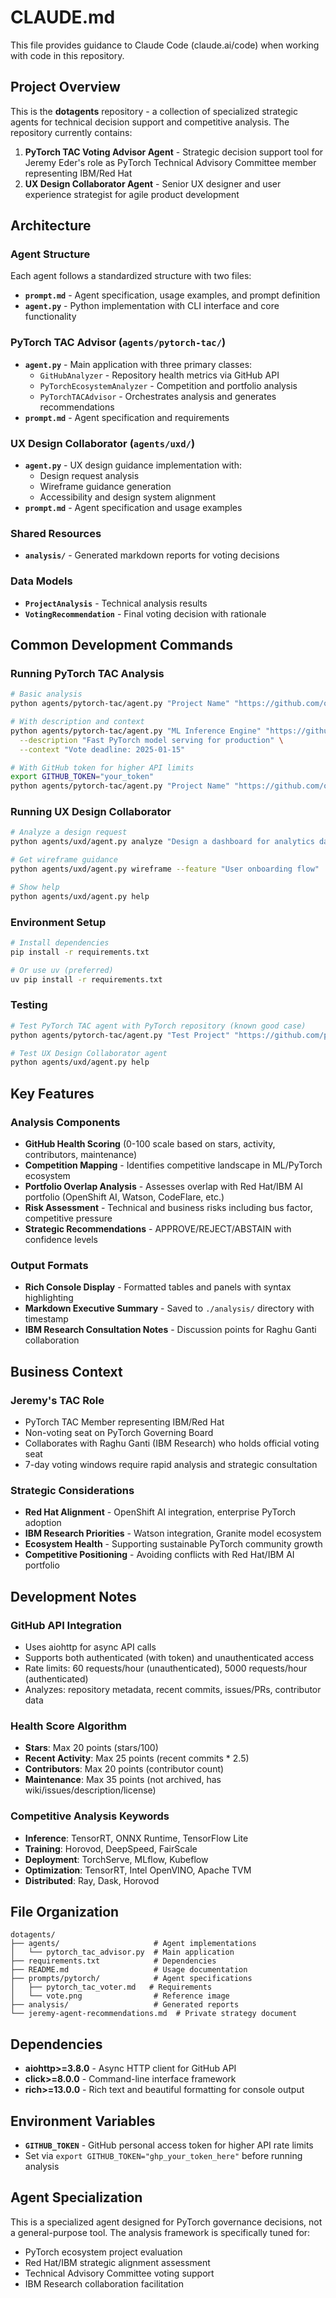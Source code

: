 # CLAUDE.md

This file provides guidance to Claude Code (claude.ai/code) when working with code in this repository.

## Project Overview

This is the **dotagents** repository - a collection of specialized strategic agents for technical decision support and competitive analysis. The repository currently contains:

1. **PyTorch TAC Voting Advisor Agent** - Strategic decision support tool for Jeremy Eder's role as PyTorch Technical Advisory Committee member representing IBM/Red Hat
2. **UX Design Collaborator Agent** - Senior UX designer and user experience strategist for agile product development

## Architecture

### Agent Structure

Each agent follows a standardized structure with two files:
- **`prompt.md`** - Agent specification, usage examples, and prompt definition
- **`agent.py`** - Python implementation with CLI interface and core functionality

### PyTorch TAC Advisor (`agents/pytorch-tac/`)

- **`agent.py`** - Main application with three primary classes:
  - `GitHubAnalyzer` - Repository health metrics via GitHub API
  - `PyTorchEcosystemAnalyzer` - Competition and portfolio analysis
  - `PyTorchTACAdvisor` - Orchestrates analysis and generates recommendations
- **`prompt.md`** - Agent specification and requirements

### UX Design Collaborator (`agents/uxd/`)

- **`agent.py`** - UX design guidance implementation with:
  - Design request analysis
  - Wireframe guidance generation
  - Accessibility and design system alignment
- **`prompt.md`** - Agent specification and usage examples

### Shared Resources

- **`analysis/`** - Generated markdown reports for voting decisions

### Data Models

- **`ProjectAnalysis`** - Technical analysis results
- **`VotingRecommendation`** - Final voting decision with rationale

## Common Development Commands

### Running PyTorch TAC Analysis
```bash
# Basic analysis
python agents/pytorch-tac/agent.py "Project Name" "https://github.com/owner/repo"

# With description and context
python agents/pytorch-tac/agent.py "ML Inference Engine" "https://github.com/example/engine" \
  --description "Fast PyTorch model serving for production" \
  --context "Vote deadline: 2025-01-15"

# With GitHub token for higher API limits
export GITHUB_TOKEN="your_token"
python agents/pytorch-tac/agent.py "Project Name" "https://github.com/owner/repo"
```

### Running UX Design Collaborator
```bash
# Analyze a design request
python agents/uxd/agent.py analyze "Design a dashboard for analytics data" --context "Enterprise SaaS platform"

# Get wireframe guidance
python agents/uxd/agent.py wireframe --feature "User onboarding flow"

# Show help
python agents/uxd/agent.py help
```

### Environment Setup
```bash
# Install dependencies
pip install -r requirements.txt

# Or use uv (preferred)
uv pip install -r requirements.txt
```

### Testing
```bash
# Test PyTorch TAC agent with PyTorch repository (known good case)
python agents/pytorch-tac/agent.py "Test Project" "https://github.com/pytorch/pytorch"

# Test UX Design Collaborator agent
python agents/uxd/agent.py help
```

## Key Features

### Analysis Components
- **GitHub Health Scoring** (0-100 scale based on stars, activity, contributors, maintenance)
- **Competition Mapping** - Identifies competitive landscape in ML/PyTorch ecosystem  
- **Portfolio Overlap Analysis** - Assesses overlap with Red Hat/IBM AI portfolio (OpenShift AI, Watson, CodeFlare, etc.)
- **Risk Assessment** - Technical and business risks including bus factor, competitive pressure
- **Strategic Recommendations** - APPROVE/REJECT/ABSTAIN with confidence levels

### Output Formats
- **Rich Console Display** - Formatted tables and panels with syntax highlighting
- **Markdown Executive Summary** - Saved to `./analysis/` directory with timestamp
- **IBM Research Consultation Notes** - Discussion points for Raghu Ganti collaboration

## Business Context

### Jeremy's TAC Role
- PyTorch TAC Member representing IBM/Red Hat
- Non-voting seat on PyTorch Governing Board  
- Collaborates with Raghu Ganti (IBM Research) who holds official voting seat
- 7-day voting windows require rapid analysis and strategic consultation

### Strategic Considerations
- **Red Hat Alignment** - OpenShift AI integration, enterprise PyTorch adoption
- **IBM Research Priorities** - Watson integration, Granite model ecosystem
- **Ecosystem Health** - Supporting sustainable PyTorch community growth
- **Competitive Positioning** - Avoiding conflicts with Red Hat/IBM AI portfolio

## Development Notes

### GitHub API Integration
- Uses aiohttp for async API calls
- Supports both authenticated (with token) and unauthenticated access
- Rate limits: 60 requests/hour (unauthenticated), 5000 requests/hour (authenticated)
- Analyzes: repository metadata, recent commits, issues/PRs, contributor data

### Health Score Algorithm
- **Stars**: Max 20 points (stars/100)
- **Recent Activity**: Max 25 points (recent commits * 2.5)  
- **Contributors**: Max 20 points (contributor count)
- **Maintenance**: Max 35 points (not archived, has wiki/issues/description/license)

### Competitive Analysis Keywords
- **Inference**: TensorRT, ONNX Runtime, TensorFlow Lite
- **Training**: Horovod, DeepSpeed, FairScale
- **Deployment**: TorchServe, MLflow, Kubeflow
- **Optimization**: TensorRT, Intel OpenVINO, Apache TVM
- **Distributed**: Ray, Dask, Horovod

## File Organization

```
dotagents/
├── agents/                     # Agent implementations
│   └── pytorch_tac_advisor.py  # Main application
├── requirements.txt            # Dependencies  
├── README.md                   # Usage documentation
├── prompts/pytorch/            # Agent specifications
│   ├── pytorch_tac_voter.md   # Requirements
│   └── vote.png                # Reference image
├── analysis/                   # Generated reports
└── jeremy-agent-recommendations.md  # Private strategy document
```

## Dependencies

- **aiohttp>=3.8.0** - Async HTTP client for GitHub API
- **click>=8.0.0** - Command-line interface framework
- **rich>=13.0.0** - Rich text and beautiful formatting for console output

## Environment Variables

- **`GITHUB_TOKEN`** - GitHub personal access token for higher API rate limits
- Set via `export GITHUB_TOKEN="ghp_your_token_here"` before running analysis

## Agent Specialization

This is a specialized agent designed for PyTorch governance decisions, not a general-purpose tool. The analysis framework is specifically tuned for:
- PyTorch ecosystem project evaluation
- Red Hat/IBM strategic alignment assessment  
- Technical Advisory Committee voting support
- IBM Research collaboration facilitation
